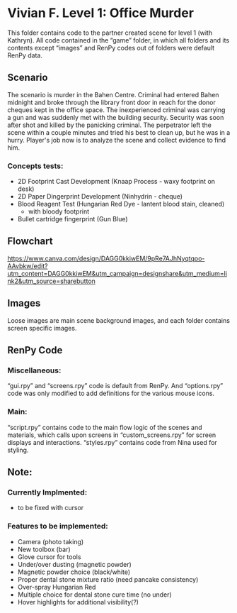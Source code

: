 # Vivian F. Level 1: Office Murder

This folder contains code to the partner created scene for level 1 (with Kathryn).  All code contained in the “game” folder, in which all folders and its contents except “images” and RenPy codes out of folders were default RenPy data.

## Scenario
The scenario is murder in the Bahen Centre. Criminal had entered Bahen midnight and broke through the library front door in reach for the donor cheques kept in the office space. The inexperienced criminal was carrying a gun and was suddenly met with the building security. Security was soon after shot and killed by the panicking criminal. The perpetrator left the scene within a couple minutes and tried his best to clean up, but he was in a hurry. Player's job now is to analyze the scene and collect evidence to find him.
### Concepts tests:
  * 2D Footprint Cast Development (Knaap Process - waxy footprint on desk)
  * 2D Paper Dingerprint Development (Ninhydrin - cheque)
  * Blood Reagent Test (Hungarian Red Dye - lantent blood stain, cleaned)
    * with bloody footprint
  * Bullet cartridge fingerprint (Gun Blue)

## Flowchart
https://www.canva.com/design/DAGG0kkiwEM/9pRe7AJhNyqtqoo-AAvbkw/edit?utm_content=DAGG0kkiwEM&utm_campaign=designshare&utm_medium=link2&utm_source=sharebutton 


## Images
Loose images are main scene background images, and each folder contains screen specific images.  


## RenPy Code
### Miscellaneous: 
“gui.rpy” and “screens.rpy” code is default from RenPy. And “options.rpy” code was only modified to add definitions for the various mouse icons. 
### Main: 
“script.rpy” contains code to the main flow logic of the scenes and materials, which calls upon screens in “custom_screens.rpy” for screen displays and interactions. “styles.rpy” contains code from Nina used for styling.


## Note: 
### Currently Implmented:
  * to be fixed with cursor
### Features to be implemented:
  * Camera (photo taking)
  * New toolbox (bar)
  * Glove cursor for tools
  * Under/over dusting (magnetic powder)
  * Magnetic powder choice (black/white)
  * Proper dental stone mixture ratio (need pancake consistency)
  * Over-spray Hungarian Red
  * Multiple choice for dental stone cure time (no under)
  * Hover highlights for additional visibility(?)



